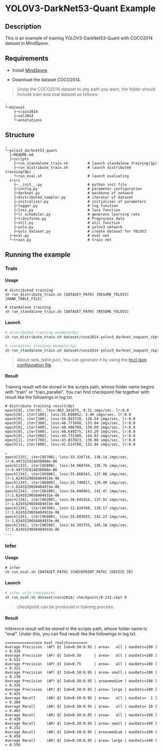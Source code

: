 # YOLOV3-DarkNet53-Quant  Example

## Description

This is an example of training YOLOV3-DarkNet53-Quant with COCO2014 dataset in MindSpore.

## Requirements

- Install [MindSpore](https://www.mindspore.cn/install/en).

- Download the dataset COCO2014.

> Unzip the COCO2014 dataset to any path you want, the folder should include train and eval dataset as follows:

```
.
└─dataset
    ├─train2014
    ├─val2014
    └─annotations
```

## Structure

```shell
.
└─yolov3_darknet53_quant      
  ├─README.md
  ├─scripts      
    ├─run_standalone_train.sh         # launch standalone training(1p)
    ├─run_distribute_train.sh         # launch distributed training(8p)
    └─run_eval.sh                     # launch evaluating
  ├─src
    ├─__init__.py                     # python init file
    ├─config.py                       # parameter configuration
    ├─darknet.py                      # backbone of network
    ├─distributed_sampler.py          # iterator of dataset
    ├─initializer.py                  # initializer of parameters
    ├─logger.py                       # log function
    ├─loss.py                         # loss function
    ├─lr_scheduler.py                 # generate learning rate
    ├─transforms.py                   # Preprocess data
    ├─util.py                         # util function
    ├─yolo.py                         # yolov3 network
    ├─yolo_dataset.py                 # create dataset for YOLOV3
  ├─eval.py                           # eval net
  └─train.py                          # train net
```

## Running the example

### Train

#### Usage

```
# distributed training
sh run_distribute_train.sh [DATASET_PATH] [RESUME_YOLOV3] [RANK_TABLE_FILE]
 
# standalone training
sh run_standalone_train.sh [DATASET_PATH] [RESUME_YOLOV3]
```

#### Launch

```bash
# distributed training example(8p)
sh run_distribute_train.sh dataset/coco2014 yolov3_darknet_noquant_ckpt/0-320_102400.ckpt rank_table_8p.json

# standalone training example(1p)
sh run_standalone_train.sh dataset/coco2014 yolov3_darknet_noquant_ckpt/0-320_102400.ckpt
```

> About rank_table.json, You can generate it by using the [hccl json configuration file](https://gitee.com/mindspore/mindspore/tree/master/model_zoo/utils/hccl_tools).

#### Result

Training result will be stored in the scripts path, whose folder name begins with "train" or "train_parallel". You can find checkpoint file together with result like the followings in log.txt.

```
# distribute training result(8p)
epoch[0], iter[0], loss:483.341675, 0.31 imgs/sec, lr:0.0
epoch[0], iter[100], loss:55.690952, 3.46 imgs/sec, lr:0.0
epoch[0], iter[200], loss:54.045728, 126.54 imgs/sec, lr:0.0
epoch[0], iter[300], loss:48.771608, 133.04 imgs/sec, lr:0.0
epoch[0], iter[400], loss:48.486769, 139.69 imgs/sec, lr:0.0
epoch[0], iter[500], loss:48.649275, 143.29 imgs/sec, lr:0.0
epoch[0], iter[600], loss:44.731309, 144.03 imgs/sec, lr:0.0
epoch[1], iter[700], loss:43.037023, 136.08 imgs/sec, lr:0.0
epoch[1], iter[800], loss:41.514788, 132.94 imgs/sec, lr:0.0

…
epoch[133], iter[85700], loss:33.326716, 136.14 imgs/sec, lr:6.497331924038008e-06
epoch[133], iter[85800], loss:34.968744, 136.76 imgs/sec, lr:6.497331924038008e-06
epoch[134], iter[85900], loss:35.868543, 137.08 imgs/sec, lr:1.6245529650404933e-06
epoch[134], iter[86000], loss:35.740817, 139.49 imgs/sec, lr:1.6245529650404933e-06
epoch[134], iter[86100], loss:34.600463, 141.47 imgs/sec, lr:1.6245529650404933e-06
epoch[134], iter[86200], loss:36.641916, 137.91 imgs/sec, lr:1.6245529650404933e-06
epoch[134], iter[86300], loss:32.819769, 138.17 imgs/sec, lr:1.6245529650404933e-06
epoch[134], iter[86400], loss:35.603033, 142.23 imgs/sec, lr:1.6245529650404933e-06
epoch[134], iter[86500], loss:34.303755, 145.18 imgs/sec, lr:1.6245529650404933e-06
...
```

### Infer

#### Usage

```
# infer
sh run_eval.sh [DATASET_PATH] [CHECKPOINT_PATH] [DEVICE_ID]
```

#### Launch

```bash
# infer with checkpoint
sh run_eval.sh dataset/coco2014/ checkpoint/0-131.ckpt 0

```

> checkpoint can be produced in training process.


#### Result

Inference result will be stored in the scripts path, whose folder name is "eval". Under this, you can find result like the followings in log.txt.

```
=============coco eval reulst=========
Average Precision  (AP) @[ IoU=0.50:0.95 | area=   all | maxDets=100 ] = 0.310
Average Precision  (AP) @[ IoU=0.50      | area=   all | maxDets=100 ] = 0.531
Average Precision  (AP) @[ IoU=0.75      | area=   all | maxDets=100 ] = 0.322
Average Precision  (AP) @[ IoU=0.50:0.95 | area= small | maxDets=100 ] = 0.130
Average Precision  (AP) @[ IoU=0.50:0.95 | area=medium | maxDets=100 ] = 0.326
Average Precision  (AP) @[ IoU=0.50:0.95 | area= large | maxDets=100 ] = 0.425
Average Recall     (AR) @[ IoU=0.50:0.95 | area=   all | maxDets=  1 ] = 0.260
Average Recall     (AR) @[ IoU=0.50:0.95 | area=   all | maxDets= 10 ] = 0.402
Average Recall     (AR) @[ IoU=0.50:0.95 | area=   all | maxDets=100 ] = 0.429
Average Recall     (AR) @[ IoU=0.50:0.95 | area= small | maxDets=100 ] = 0.232
Average Recall     (AR) @[ IoU=0.50:0.95 | area=medium | maxDets=100 ] = 0.450
Average Recall     (AR) @[ IoU=0.50:0.95 | area= large | maxDets=100 ] = 0.558
```
